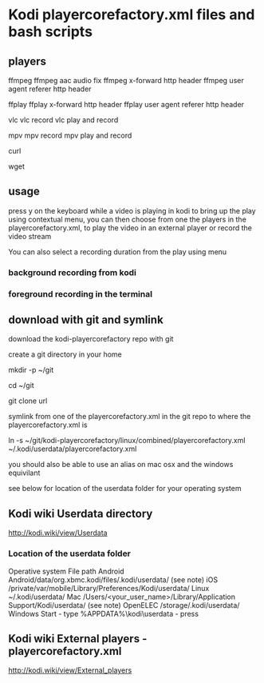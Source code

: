 # Kodi playercorefactory.xml files and bash scripts

## players

ffmpeg
ffmpeg aac audio fix
ffmpeg x-forward http header
ffmpeg user agent referer http header

ffplay
ffplay x-forward http header
ffplay user agent referer http header

vlc
vlc record
vlc play and record

mpv
mpv record
mpv play and record

curl

wget


## usage

press y on the keyboard while a video is playing in kodi to bring up the play using contextual menu,
you can then choose from one the players in the playercorefactory.xml,
to play the video in an external player or record the video stream

You can also select a recording duration from the play using menu

### background recording from kodi




### foreground recording in the terminal




## download with git and symlink

download the kodi-playercorefactory repo with git

create a git directory in your home

mkdir -p ~/git

cd ~/git

git clone url


symlink from one of the playercorefactory.xml in the git repo to where the playercorefactory.xml is

ln -s ~/git/kodi-playercorefactory/linux/combined/playercorefactory.xml ~/.kodi/userdata/playercorefactory.xml 


you should also be able to use an alias on mac osx and the windows equivilant

see below for location of the userdata folder for your operating system


## Kodi wiki Userdata directory

http://kodi.wiki/view/Userdata


### Location of the userdata folder

Operative system	File path
Android	Android/data/org.xbmc.kodi/files/.kodi/userdata/ (see note)
iOS	/private/var/mobile/Library/Preferences/Kodi/userdata/
Linux	~/.kodi/userdata/
Mac	/Users/<your_user_name>/Library/Application Support/Kodi/userdata/ (see note)
OpenELEC	/storage/.kodi/userdata/
Windows	Start - type %APPDATA%\kodi\userdata - press <Enter>



## Kodi wiki External players - playercorefactory.xml

http://kodi.wiki/view/External_players